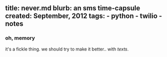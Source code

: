 title: never.md
blurb: an sms time-capsule
created: September, 2012
tags:
    - python
    - twilio
    - notes
---

### oh, memory

it's a fickle thing.
we should try to make it better..
with *texts*.
